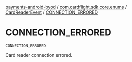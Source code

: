 [payments-android-byod](../../index.md) / [com.cardflight.sdk.core.enums](../index.md) / [CardReaderEvent](index.md) / [CONNECTION_ERRORED](./-c-o-n-n-e-c-t-i-o-n_-e-r-r-o-r-e-d.md)

# CONNECTION_ERRORED

`CONNECTION_ERRORED`

Card reader connection errored.

